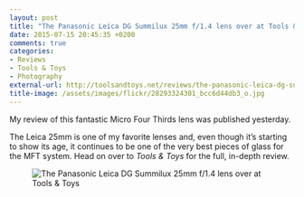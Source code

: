 ```yaml
---
layout: post
title: "The Panasonic Leica DG Summilux 25mm f/1.4 lens over at Tools &amp; Toys"
date: 2015-07-15 20:45:35 +0200
comments: true
categories: 
- Reviews
- Tools & Toys
- Photography
external-url: http://toolsandtoys.net/reviews/the-panasonic-leica-dg-summilux-25mm-f1-4-lens/
title-image: /assets/images/flickr/28293324301_bcc6d44db3_o.jpg
---
```


My review of this fantastic Micro Four Thirds lens was published yesterday.

The Leica 25mm is one of my favorite lenses and, even though it’s starting to show its age, it continues to be one of the very best pieces of glass for the MFT system. Head on over to _Tools & Toys_ for the full, in-depth review.

<figure class="full-width">
	<img src="/assets/images/flickr/19536882248_ca71722b21_o.jpg" title="The Panasonic Leica DG Summilux 25mm f/1.4 lens over at Tools & Toys"/>
</figure>